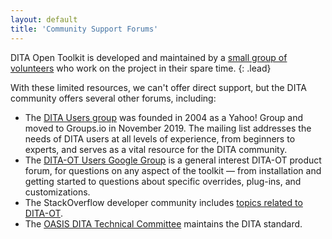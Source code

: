 ```yaml
---
layout: default
title: 'Community Support Forums'
---
```


DITA Open Toolkit is developed and maintained by a [small group of volunteers][1] who work on the project in their spare time.
{: .lead}

With these limited resources, we can't offer direct support, but the DITA community offers several other forums, including:

- The [DITA Users group][5] was founded in 2004 as a Yahoo! Group and moved to Groups.io in November 2019. The mailing list addresses the needs of DITA users at all levels of experience, from beginners to experts, and serves as a vital resource for the DITA community.
- The [DITA-OT Users Google Group][6] is a general interest DITA-OT product forum, for questions on any aspect of the toolkit — from installation and getting started to questions about specific overrides, plug-ins, and customizations.
- The StackOverflow developer community includes [topics related to DITA-OT][7].
- The [OASIS DITA Technical Committee][8] maintains the DITA standard.

[1]: /who_we_are
[2]: https://www.dita-ot.org
[3]: /download
[4]: /dev
[5]: https://groups.io/g/dita-users
[6]: https://groups.google.com/d/forum/dita-ot-users
[7]: http://stackoverflow.com/questions/tagged/dita-ot
[8]: https://www.oasis-open.org/committees/dita/
